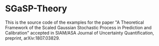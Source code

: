 # SGaSP-Theory
This is the source code of the examples for the paper "A Theoretical Framework of the Scaled Gaussian Stochastic Process in Prediction and Calibration" accepted in SIAM/ASA Journal of Uncertainty Quantification, preprint, arXiv:1807.03829.
